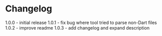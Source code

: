 # Changelog

1.0.0 - initial release
1.0.1 - fix bug where tool tried to parse non-Dart files
1.0.2 - improve readme
1.0.3 - add changelog and expand description

